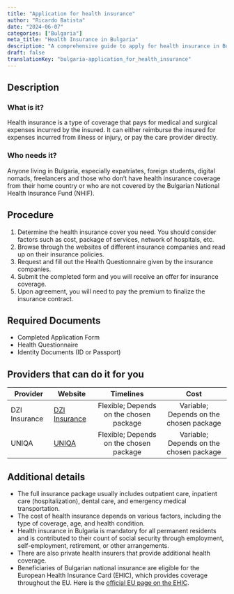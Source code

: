 ```yaml
---
title: "Application for health insurance"
author: "Ricardo Batista"
date: "2024-06-07"
categories: ["Bulgaria"]
meta_title: "Health Insurance in Bulgaria"
description: "A comprehensive guide to apply for health insurance in Bulgaria."
draft: false
translationKey: "bulgaria-application_for_health_insurance"
---
```


## Description
### What is it?
Health insurance is a type of coverage that pays for medical and surgical expenses incurred by the insured. It can either reimburse the insured for expenses incurred from illness or injury, or pay the care provider directly.

### Who needs it?
Anyone living in Bulgaria, especially expatriates, foreign students, digital nomads, freelancers and those who don’t have health insurance coverage from their home country or who are not covered by the Bulgarian National Health Insurance Fund (NHIF).

## Procedure
1. Determine the health insurance cover you need. You should consider factors such as cost, package of services, network of hospitals, etc.
2. Browse through the websites of different insurance companies and read up on their insurance policies.
3. Request and fill out the Health Questionnaire given by the insurance companies.
4. Submit the completed form and you will receive an offer for insurance coverage.
5. Upon agreement, you will need to pay the premium to finalize the insurance contract.

## Required Documents
- Completed Application Form
- Health Questionnaire
- Identity Documents (ID or Passport)

## Providers that can do it for you

| Provider        |     Website     |     Timelines    |       Cost      |
| --------------- | --------------- |  :-------------: | :-------------: |
| DZI Insurance   |  [DZI Insurance](https://www.dzi.bg/)      |      Flexible; Depends on the chosen package      |        Variable; Depends on the chosen package       |
| UNIQA | [UNIQA](https://www.uniqa.bg/) | Flexible; Depends on the chosen package |  Variable; Depends on the chosen package |

## Additional details
- The full insurance package usually includes outpatient care, inpatient care (hospitalization), dental care, and emergency medical transportation.
- The cost of health insurance depends on various factors, including the type of coverage, age, and health condition.
- Health insurance in Bulgaria is mandatory for all permanent residents and is contributed to their count of social security through employment, self-employment, retirement, or other arrangements.
- There are also private health insurers that provide additional health coverage.
- Beneficiaries of Bulgarian national insurance are eligible for the European Health Insurance Card (EHIC), which provides coverage throughout the EU. Here is the [official EU page on the EHIC](https://ec.europa.eu/social/main.jsp?catId=559).